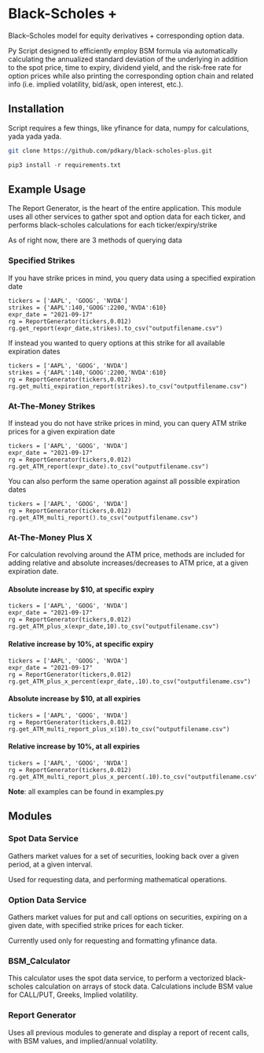 # Black-Scholes +
Black–Scholes model for equity derivatives + corresponding option data.

Py Script designed to efficiently employ BSM formula via automatically calculating the annualized standard deviation of the underlying in addition to the spot price, time to expiry, dividend yield, and the risk-free rate for option prices while also printing the corresponding option chain and related info (i.e. implied volatility, bid/ask, open interest, etc.).

## Installation
Script requires a few things, like yfinance for data, numpy for calculations, yada yada yada.
```sh
git clone https://github.com/pdkary/black-scholes-plus.git
```
```python
pip3 install -r requirements.txt
```

## Example Usage
The Report Generator, is the heart of the entire application. This module uses all other services to gather spot and option data for each ticker, and performs black-scholes calculations for each ticker/expiry/strike 

As of right now, there are 3 methods of querying data
### Specified Strikes
If you have strike prices in mind, you query data using a specified expiration date
```python3
tickers = ['AAPL', 'GOOG', 'NVDA']
strikes = {'AAPL':140,'GOOG':2200,'NVDA':610}
expr_date = "2021-09-17"
rg = ReportGenerator(tickers,0.012)
rg.get_report(expr_date,strikes).to_csv("outputfilename.csv")
```
If instead you wanted to query options at this strike for all available expiration dates
```python3
tickers = ['AAPL', 'GOOG', 'NVDA']
strikes = {'AAPL':140,'GOOG':2200,'NVDA':610}
rg = ReportGenerator(tickers,0.012)
rg.get_multi_expiration_report(strikes).to_csv("outputfilename.csv")
```
### At-The-Money Strikes
If instead you do not have strike prices in mind, you can query ATM strike prices for a given expiration date
```python3
tickers = ['AAPL', 'GOOG', 'NVDA']
expr_date = "2021-09-17"
rg = ReportGenerator(tickers,0.012)
rg.get_ATM_report(expr_date).to_csv("outputfilename.csv")
```
You can also perform the same operation against all possible expiration dates
```python3
tickers = ['AAPL', 'GOOG', 'NVDA']
rg = ReportGenerator(tickers,0.012)
rg.get_ATM_multi_report().to_csv("outputfilename.csv")
```

### At-The-Money Plus X
For calculation revolving around the ATM price, methods are included for adding relative and absolute increases/decreases to ATM price, at a given expiration date.
#### Absolute increase by $10, at specific expiry
```python3
tickers = ['AAPL', 'GOOG', 'NVDA']
expr_date = "2021-09-17"
rg = ReportGenerator(tickers,0.012)
rg.get_ATM_plus_x(expr_date,10).to_csv("outputfilename.csv")
```
#### Relative increase by 10%, at specific expiry
```python3
tickers = ['AAPL', 'GOOG', 'NVDA']
expr_date = "2021-09-17"
rg = ReportGenerator(tickers,0.012)
rg.get_ATM_plus_x_percent(expr_date,.10).to_csv("outputfilename.csv")
```
#### Absolute increase by $10, at all expiries
```python3
tickers = ['AAPL', 'GOOG', 'NVDA']
rg = ReportGenerator(tickers,0.012)
rg.get_ATM_multi_report_plus_x(10).to_csv("outputfilename.csv")
```
#### Relative increase by 10%, at all expiries
```python3
tickers = ['AAPL', 'GOOG', 'NVDA']
rg = ReportGenerator(tickers,0.012)
rg.get_ATM_multi_report_plus_x_percent(.10).to_csv("outputfilename.csv")
```
**Note**: all examples can be found in examples.py
## Modules
### Spot Data Service
Gathers market values for a set of securities, looking back over a given period, at a given interval.

Used for requesting data, and performing mathematical operations.

### Option Data Service
Gathers market values for put and call options on securities, expiring on a given date, with specified strike prices for each ticker.

Currently used only for requesting and formatting yfinance data.

### BSM_Calculator
This calculator uses the spot data service, to perform a vectorized black-scholes calculation on arrays of stock data. Calculations include BSM value for CALL/PUT, Greeks, Implied volatility.

### Report Generator
Uses all previous modules to generate and display a report of recent calls, with BSM values, and implied/annual volatility.